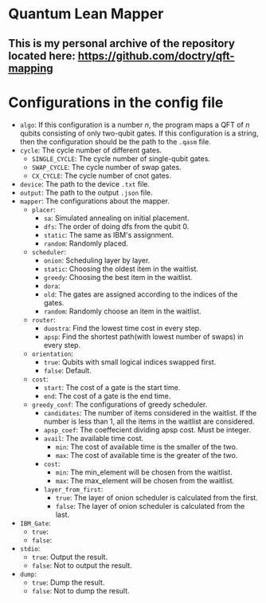 # Quantum Lean Mapper

## This is my personal archive of the repository located here: https://github.com/doctry/qft-mapping

# Configurations in the config file
- `algo`: If this configuration is a number $n$, the program maps a QFT of $n$ qubits consisting of only two-qubit gates. If this configuration is a string, then the configuration should be the path to the `.qasm` file.
- `cycle`: The cycle number of different gates.
    - `SINGLE_CYCLE`: The cycle number of single-qubit gates.
    - `SWAP_CYCLE`: The cycle number of swap gates.
    - `CX_CYCLE`: The cycle number of cnot gates.
- `device`: The path to the device `.txt` file.
- `output`: The path to the output `.json` file.
- `mapper`: The configurations about the mapper.
    - `placer`:  
        - `sa`: Simulated annealing on initial placement. 
        - `dfs`: The order of doing dfs from the qubit 0.
        - `static`: The same as IBM's assignment. 
        - `random`: Randomly placed.
    - `scheduler`: 
        - `onion`: Scheduling layer by layer.
        - `static`: Choosing the oldest item in the waitlist.
        - `greedy`: Choosing the best item in the waitlist.
        - `dora`: 
        - `old`: The gates are assigned according to the indices of the gates.
        - `random`: Randomly choose an item in the waitlist.
    - `router`: 
        - `duostra`: Find the lowest time cost in every step.
        - `apsp`: Find the shortest path(with lowest number of swaps) in every step.
    - `orientation`:
        - `true`: Qubits with small logical indices swapped first.
        - `false`: Default.
    - `cost`:
        - `start`: The cost of a gate is the start time.
        - `end`: The cost of a gate is the end time.
    - `greedy_conf`: The configurations of greedy scheduler.
        - `candidates`: The number of items considered in the waitlist. If the number is less than 1, all the items in the waitlist are considered.
        - `apsp_coef`: The coeffecient dividing apsp cost. Must be integer.
        - `avail`: The available time cost.
            - `min`: The cost of available time is the smaller of the two.
            - `max`: The cost of available time is the greater of the two.
        - `cost`: 
            - `min`: The min_element will be chosen from the waitlist.
            - `max`: The max_element will be chosen from the waitlist.
        - `layer_from_first`:
            - `true`: The layer of onion scheduler is calculated from the first.
            - `false`: The layer of onion scheduler is calculated from the last.
- `IBM_Gate`:
    - `true`:
    - `false`:
- `stdio`:
    - `true`: Output the result.
    - `false`: Not to output the result.
- `dump`:
    - `true`: Dump the result.
    - `false`: Not to dump the result.
